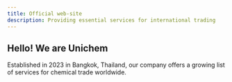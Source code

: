 ```yaml
---
title: Official web-site
description: Providing essential services for international trading
---
```


## Hello! We are Unichem

Established in 2023 in Bangkok, Thailand, our company offers a growing list of services for chemical trade worldwide.
